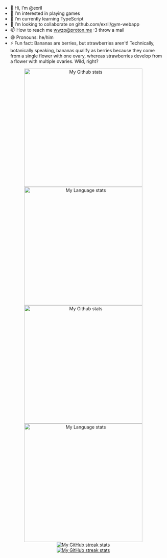 - 👋 Hi, I’m @exril 
- 👀 I’m interested in playing games
- 🌱 I’m currently learning TypeScript
- 💞️ I’m looking to collaborate on github.com/exril/gym-webapp
- 📫 How to reach me wwzp@proton.me :3 throw a mail
- 😄 Pronouns: he/him
- ⚡ Fun fact: Bananas are berries, but strawberries aren't! Technically, botanically speaking, bananas qualify as berries because they come from a single flower with one ovary, whereas strawberries develop from a flower with multiple ovaries. Wild, right?

<div align="center"> 
    <a href="https://github.com/exril#gh-light-mode-only">
      <img
        src="https://github-readme-stats-steel-omega.vercel.app/api?username=exril&show_icons=true&include_all_commits=true&hide_border=true&number_format=long&rank_icon=percentile&show=reviews,discussions_started,discussions_answered,prs_merged,prs_merged_percentage#gh-light-mode-only"
        alt="My Github stats"
        height="370"
      />
    </a>
    <a href="https://github.com/exril#gh-light-mode-only">
      <img
        src="https://github-readme-stats-steel-omega.vercel.app/api/top-langs/?username=exril&layout=pie&hide_border=true&langs_count=10#gh-light-mode-only"
        alt="My Language stats"
        height="370"
      />
    </a>
  </div>
  
  <!-- GRS (Dark Mode) -->
  <div align="center"> 
    <a href="https://github.com/exril#gh-dark-mode-only">
      <img
        src="https://github-readme-stats-steel-omega.vercel.app/api?username=exril&show_icons=true&include_all_commits=true&icon_color=2d77dc&title_color=2d77dc&text_color=ffffff&bg_color=0d1117&hide_border=true&number_format=long&rank_icon=percentile&show=reviews,discussions_started,discussions_answered,prs_merged,prs_merged_percentage#gh-dark-mode-only"
        alt="My Github stats"
        height="370"
      />
    </a>
    <a href="https://github.com/exril#gh-dark-mode-only">
      <img
        src="https://github-readme-stats-steel-omega.vercel.app/api/top-langs/?username=exril&layout=pie&icon_color=2d77dc&title_color=2d77dc&text_color=ffffff&bg_color=0d1117&hide_border=true&langs_count=10#gh-dark-mode-only"
        alt="My Language stats"
        height="370"
      />
    </a>
  </div>
  
  <!-- Streal stats (Light mode) -->
  <div align="center">
    <a href="https://github.com/ftpskid#gh-light-mode-only">
      <img
         src="https://github-readme-streak-stats-phi-opal.vercel.app/?user=exril&locale=en&type=svg&hide_border=true&fire=2d77dc&ring=2d77dc&currStreakLabel=000000"
         alt="My GitHub streak stats"
       />
    </a>
  </div>
  
  
  <!-- Streal stats (Dark mode) -->
  <div align="center">
    <a href="https://github.com/exril#gh-dark-mode-only">
      <img
         src="https://github-readme-streak-stats-phi-opal.vercel.app/?user=exril&background=0d1117&currStreakNum=ffffff&sideNums=ffffff&currStreakLabel=ffffff&sideLabels=ffffff&dates=ffffff&fire=2d77dc&ring=2d77dc&locale=en&type=svg&hide_border=true"
         alt="My GitHub streak stats"
       />
    </a>
  </div>
  <br />
  <br />
